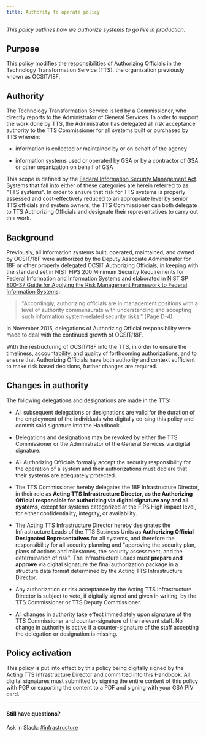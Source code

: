 ```yaml
---
title: Authority to operate policy
---
```


_This policy outlines how we authorize systems to go live in production._

## Purpose
This policy modifies the responsibilities of Authorizing Officials in the Technology Transformation Service (TTS), the organization previously known as OCSIT/18F.

## Authority

The Technology Transformation Service is led by a Commissioner, who directly reports to the Administrator of General Services. In order to support the work done by TTS, the Administrator has delegated all risk acceptance authority to the TTS Commissioner for all systems built or purchased by TTS wherein:

* information is collected or maintained by or on behalf of the agency

* information systems used or operated by GSA or by a contractor of GSA or other organization on behalf of GSA

This scope is defined by the [Federal Information Security Management Act](https://www.congress.gov/bill/113th-congress/senate-bill/2521/text?overview=closed). Systems that fall into either of these categories are herein referred to as "TTS systems". In order to ensure that risk for TTS systems is properly assessed and cost-effectively reduced to an appropriate level by senior TTS officials and system owners, the TTS Commissioner can both delegate to TTS Authorizing Officials and designate their representatives to carry out this work.

## Background

Previously, all information systems built, operated, maintained, and owned by OCSIT/18F were authorized by the Deputy Associate Administrator for 18F or other properly delegated OCSIT Authorizing Officials, in keeping with the standard set in NIST FIPS 200 Minimum Security Requirements for Federal Information and Information Systems and elaborated in [NIST SP 800-37 Guide for Applying the Risk Management Framework to Federal Information Systems](http://csrc.nist.gov/publications/nistpubs/800-37-rev1/sp800-37-rev1-final.pdf):

> "Accordingly, authorizing officials are in management positions with a level of authority commensurate with understanding and accepting such information system-related security risks." (Page D-4)

In November 2015, delegations of Authorizing Official responsibility were made to deal with the continued growth of OCSIT/18F.

With the restructuring of OCSIT/18F into the TTS, in order to ensure the timeliness, accountability, and quality of forthcoming authorizations, and to ensure that Authorizing Officials have both authority and context sufficient to make risk based decisions, further changes are required. 

## Changes in authority

The following delegations and designations are made in the TTS:


* All subsequent delegations or designations are valid for the duration of the employment of the individuals who digitally co-sing this policy and commit said signature into the Handbook. 

* Delegations and designations may be revoked by either the TTS Commissioner or the Administrator of the General Services via digital signature.

* All Authorizing Officials formally accept the security responsibility for the operation of a system and their authorizations must declare that their systems are adequately protected.

* The TTS Commissioner hereby delegates the 18F Infrastructure Director, in their role as **Acting TTS Infrastructure Director, as the Authorizing Official responsible for authorizing via digital signature any and all systems**, except for systems categorized at the FIPS High impact level, for either confidentiality, integrity, or availability. 

* The Acting TTS Infrastructure Director hereby designates the Infrastructure Leads of the TTS Business Units as **Authorizing Official Designated Representatives** for all systems, and therefore the responsibility for all security planning and "approving the security plan, plans of actions and milestones, the security assessment, and the determination of risk". The Infrastructure Leads must **prepare and approve** via digital signature the final authorization package in a structure data format determined by the Acting TTS Infrastructure Director.

* Any authorization or risk acceptance by the Acting TTS Infrastructure Director is subject to veto, if digitally signed and given in writing, by the TTS Commissioner or TTS Deputy Commissioner.


* All changes in authority take effect immediately upon signature of the TTS Commissioner and counter-signature of the relevant staff. No change in authority is active if a counter-signature of the staff accepting the delegation or designation is missing.

## Policy activation

This policy is put into effect by this policy being digitally signed by the Acting TTS Infrastructure Director and committed into this Handbook. All digital signatures must submitted by signing the entire content of this policy with PGP or exporting the content to a PDF and signing with your GSA PIV card.


---

#### Still have questions?

Ask in Slack: [#infrastructure](https://18f.slack.com/messages/infrastructure/)
